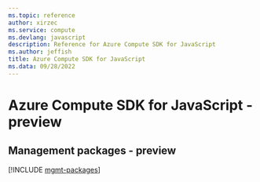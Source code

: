 ```yaml
---
ms.topic: reference
author: xirzec
ms.service: compute
ms.devlang: javascript
description: Reference for Azure Compute SDK for JavaScript
ms.author: jeffish
title: Azure Compute SDK for JavaScript
ms.data: 09/28/2022
---
```

# Azure Compute SDK for JavaScript - preview

## Management packages - preview
[!INCLUDE [mgmt-packages](compute-mgmt-index.md)]